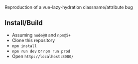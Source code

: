 Reproduction of a vue-lazy-hydration classname/attribute bug

## Install/Build

* Assuming `node@8` and `npm@5+`
* Clone this repository
* `npm install`
* `npm run dev` or `npm run prod`
* Open `http://localhost:8080/`
